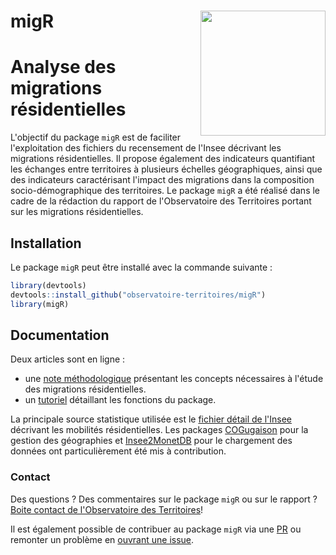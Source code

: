 <!-- README.md is generated from README.Rmd. Please edit that file -->
migR<img src="man/figures/logo_migr.png" align="right"  width=200 />
====================================================================

Analyse des migrations résidentielles
=====================================

L'objectif du package `migR` est de faciliter l'exploitation des fichiers du recensement de l'Insee décrivant les migrations résidentielles. Il propose également des indicateurs quantifiant les échanges entre territoires à plusieurs échelles géographiques, ainsi que des indicateurs caractérisant l'impact des migrations dans la composition socio-démographique des territoires. Le package `migR` a été réalisé dans le cadre de la rédaction du rapport de l'Observatoire des Territoires portant sur les migrations résidentielles.

Installation
------------

Le package `migR` peut être installé avec la commande suivante :

``` r
library(devtools)
devtools::install_github("observatoire-territoires/migR")
library(migR)
```

Documentation
-------------

Deux articles sont en ligne :

-   une [note méthodologique](https://observatoire-territoires.github.io/migR/articles/methodo_migr.html) présentant les concepts nécessaires à l'étude des migrations résidentielles.
-   un [tutoriel](https://observatoire-territoires.github.io/migR/articles/tutorial_fonctions_migr.html) détaillant les fonctions du package.

La principale source statistique utilisée est le [fichier détail de l'Insee](https://www.insee.fr/fr/statistiques/3566042?sommaire=3558417) décrivant les mobilités résidentielles. Les packages [COGugaison](https://github.com/antuki/COGugaison) pour la gestion des géographies et [Insee2MonetDB](https://github.com/joelgombin/Insee2MonetDB) pour le chargement des données ont particulièrement été mis à contribution.

### Contact

Des questions ? Des commentaires sur le package `migR` ou sur le rapport ? [Boite contact de l'Observatoire des Territoires](mailto:observatoire@cget.gouv.fr)!

Il est également possible de contribuer au package `migR` via une [PR](https://github.com/observatoire-territoires/migR/pulls) ou remonter un problème en [ouvrant une issue](https://github.com/observatoire-territoires/migR/issues).